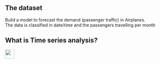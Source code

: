 <h2>The dataset</h2>

Build a model to forecast the demand (passenger traffic) in Airplanes.<br> 
The data is classified in date/time and the passengers travelling per month
<h2>What is Time series analysis?</h2>

<img src="https://raw.githubusercontent.com/<OWNER>/<OWNER>/master/<GIF_NAME>.gif" width="30px">
